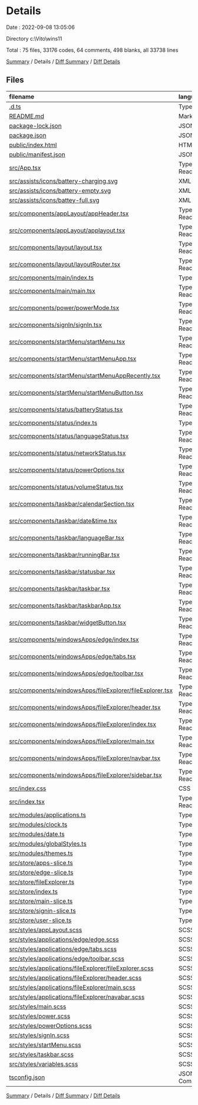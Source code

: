 # Details

Date : 2022-09-08 13:05:06

Directory c:\\Vito\\wins11

Total : 75 files,  33176 codes, 64 comments, 498 blanks, all 33738 lines

[Summary](results.md) / Details / [Diff Summary](diff.md) / [Diff Details](diff-details.md)

## Files
| filename | language | code | comment | blank | total |
| :--- | :--- | ---: | ---: | ---: | ---: |
| [.d.ts](/.d.ts) | TypeScript | 15 | 0 | 1 | 16 |
| [README.md](/README.md) | Markdown | 38 | 0 | 33 | 71 |
| [package-lock.json](/package-lock.json) | JSON | 29,514 | 0 | 1 | 29,515 |
| [package.json](/package.json) | JSON | 53 | 0 | 1 | 54 |
| [public/index.html](/public/index.html) | HTML | 17 | 0 | 1 | 18 |
| [public/manifest.json](/public/manifest.json) | JSON | 25 | 0 | 1 | 26 |
| [src/App.tsx](/src/App.tsx) | TypeScript React | 5 | 0 | 3 | 8 |
| [src/assists/icons/battery-charging.svg](/src/assists/icons/battery-charging.svg) | XML | 11 | 0 | 1 | 12 |
| [src/assists/icons/battery-empty.svg](/src/assists/icons/battery-empty.svg) | XML | 3 | 0 | 1 | 4 |
| [src/assists/icons/battey-full.svg](/src/assists/icons/battey-full.svg) | XML | 3 | 0 | 1 | 4 |
| [src/components/appLayout/appHeader.tsx](/src/components/appLayout/appHeader.tsx) | TypeScript React | 42 | 0 | 6 | 48 |
| [src/components/appLayout/applayout.tsx](/src/components/appLayout/applayout.tsx) | TypeScript React | 108 | 15 | 25 | 148 |
| [src/components/layout/layout.tsx](/src/components/layout/layout.tsx) | TypeScript React | 20 | 0 | 6 | 26 |
| [src/components/layout/layoutRouter.tsx](/src/components/layout/layoutRouter.tsx) | TypeScript React | 19 | 0 | 7 | 26 |
| [src/components/main/index.ts](/src/components/main/index.ts) | TypeScript | 2 | 0 | 2 | 4 |
| [src/components/main/main.tsx](/src/components/main/main.tsx) | TypeScript React | 40 | 0 | 11 | 51 |
| [src/components/power/powerMode.tsx](/src/components/power/powerMode.tsx) | TypeScript React | 67 | 8 | 13 | 88 |
| [src/components/signIn/signIn.tsx](/src/components/signIn/signIn.tsx) | TypeScript React | 104 | 1 | 19 | 124 |
| [src/components/startMenu/startMenu.tsx](/src/components/startMenu/startMenu.tsx) | TypeScript React | 79 | 6 | 19 | 104 |
| [src/components/startMenu/startMenuApp.tsx](/src/components/startMenu/startMenuApp.tsx) | TypeScript React | 9 | 0 | 2 | 11 |
| [src/components/startMenu/startMenuAppRecently.tsx](/src/components/startMenu/startMenuAppRecently.tsx) | TypeScript React | 12 | 0 | 2 | 14 |
| [src/components/startMenu/startMenuButton.tsx](/src/components/startMenu/startMenuButton.tsx) | TypeScript React | 18 | 0 | 8 | 26 |
| [src/components/status/batteryStatus.tsx](/src/components/status/batteryStatus.tsx) | TypeScript React | 30 | 1 | 9 | 40 |
| [src/components/status/index.ts](/src/components/status/index.ts) | TypeScript | 12 | 0 | 2 | 14 |
| [src/components/status/languageStatus.tsx](/src/components/status/languageStatus.tsx) | TypeScript React | 6 | 0 | 3 | 9 |
| [src/components/status/networkStatus.tsx](/src/components/status/networkStatus.tsx) | TypeScript React | 18 | 0 | 7 | 25 |
| [src/components/status/powerOptions.tsx](/src/components/status/powerOptions.tsx) | TypeScript React | 88 | 5 | 14 | 107 |
| [src/components/status/volumeStatus.tsx](/src/components/status/volumeStatus.tsx) | TypeScript React | 21 | 0 | 6 | 27 |
| [src/components/taskbar/calendarSection.tsx](/src/components/taskbar/calendarSection.tsx) | TypeScript React | 4 | 0 | 1 | 5 |
| [src/components/taskbar/date&time.tsx](/src/components/taskbar/date&time.tsx) | TypeScript React | 29 | 0 | 9 | 38 |
| [src/components/taskbar/languageBar.tsx](/src/components/taskbar/languageBar.tsx) | TypeScript React | 10 | 0 | 4 | 14 |
| [src/components/taskbar/runningBar.tsx](/src/components/taskbar/runningBar.tsx) | TypeScript React | 11 | 0 | 5 | 16 |
| [src/components/taskbar/statusbar.tsx](/src/components/taskbar/statusbar.tsx) | TypeScript React | 17 | 0 | 3 | 20 |
| [src/components/taskbar/taskbar.tsx](/src/components/taskbar/taskbar.tsx) | TypeScript React | 89 | 1 | 15 | 105 |
| [src/components/taskbar/taskbarApp.tsx](/src/components/taskbar/taskbarApp.tsx) | TypeScript React | 20 | 0 | 5 | 25 |
| [src/components/taskbar/widgetButton.tsx](/src/components/taskbar/widgetButton.tsx) | TypeScript React | 10 | 0 | 4 | 14 |
| [src/components/windowsApps/edge/index.tsx](/src/components/windowsApps/edge/index.tsx) | TypeScript React | 38 | 0 | 12 | 50 |
| [src/components/windowsApps/edge/tabs.tsx](/src/components/windowsApps/edge/tabs.tsx) | TypeScript React | 68 | 4 | 14 | 86 |
| [src/components/windowsApps/edge/toolbar.tsx](/src/components/windowsApps/edge/toolbar.tsx) | TypeScript React | 119 | 0 | 20 | 139 |
| [src/components/windowsApps/fileExplorer/fileExplorer.tsx](/src/components/windowsApps/fileExplorer/fileExplorer.tsx) | TypeScript React | 3 | 0 | 1 | 4 |
| [src/components/windowsApps/fileExplorer/header.tsx](/src/components/windowsApps/fileExplorer/header.tsx) | TypeScript React | 58 | 0 | 3 | 61 |
| [src/components/windowsApps/fileExplorer/index.tsx](/src/components/windowsApps/fileExplorer/index.tsx) | TypeScript React | 18 | 0 | 3 | 21 |
| [src/components/windowsApps/fileExplorer/main.tsx](/src/components/windowsApps/fileExplorer/main.tsx) | TypeScript React | 38 | 1 | 5 | 44 |
| [src/components/windowsApps/fileExplorer/navbar.tsx](/src/components/windowsApps/fileExplorer/navbar.tsx) | TypeScript React | 99 | 1 | 12 | 112 |
| [src/components/windowsApps/fileExplorer/sidebar.tsx](/src/components/windowsApps/fileExplorer/sidebar.tsx) | TypeScript React | 5 | 0 | 3 | 8 |
| [src/index.css](/src/index.css) | CSS | 29 | 4 | 5 | 38 |
| [src/index.tsx](/src/index.tsx) | TypeScript React | 20 | 2 | 3 | 25 |
| [src/modules/applications.ts](/src/modules/applications.ts) | TypeScript | 185 | 5 | 9 | 199 |
| [src/modules/clock.ts](/src/modules/clock.ts) | TypeScript | 24 | 2 | 9 | 35 |
| [src/modules/date.ts](/src/modules/date.ts) | TypeScript | 42 | 1 | 12 | 55 |
| [src/modules/globalStyles.ts](/src/modules/globalStyles.ts) | TypeScript | 13 | 0 | 2 | 15 |
| [src/modules/themes.ts](/src/modules/themes.ts) | TypeScript | 20 | 0 | 3 | 23 |
| [src/store/apps-slice.ts](/src/store/apps-slice.ts) | TypeScript | 76 | 0 | 27 | 103 |
| [src/store/edge-slice.ts](/src/store/edge-slice.ts) | TypeScript | 140 | 0 | 18 | 158 |
| [src/store/fileExplorer.ts](/src/store/fileExplorer.ts) | TypeScript | 46 | 0 | 8 | 54 |
| [src/store/index.ts](/src/store/index.ts) | TypeScript | 23 | 0 | 6 | 29 |
| [src/store/main-slice.ts](/src/store/main-slice.ts) | TypeScript | 35 | 0 | 8 | 43 |
| [src/store/signin-slice.ts](/src/store/signin-slice.ts) | TypeScript | 40 | 0 | 9 | 49 |
| [src/store/user-slice.ts](/src/store/user-slice.ts) | TypeScript | 19 | 0 | 7 | 26 |
| [src/styles/appLayout.scss](/src/styles/appLayout.scss) | SCSS | 74 | 0 | 2 | 76 |
| [src/styles/applications/edge/edge.scss](/src/styles/applications/edge/edge.scss) | SCSS | 44 | 0 | 2 | 46 |
| [src/styles/applications/edge/tabs.scss](/src/styles/applications/edge/tabs.scss) | SCSS | 124 | 0 | 3 | 127 |
| [src/styles/applications/edge/toolbar.scss](/src/styles/applications/edge/toolbar.scss) | SCSS | 179 | 0 | 6 | 185 |
| [src/styles/applications/fileExplorer/fileExplorer.scss](/src/styles/applications/fileExplorer/fileExplorer.scss) | SCSS | 18 | 0 | 3 | 21 |
| [src/styles/applications/fileExplorer/header.scss](/src/styles/applications/fileExplorer/header.scss) | SCSS | 102 | 0 | 2 | 104 |
| [src/styles/applications/fileExplorer/main.scss](/src/styles/applications/fileExplorer/main.scss) | SCSS | 43 | 0 | 2 | 45 |
| [src/styles/applications/fileExplorer/navabar.scss](/src/styles/applications/fileExplorer/navabar.scss) | SCSS | 141 | 0 | 3 | 144 |
| [src/styles/main.scss](/src/styles/main.scss) | SCSS | 14 | 0 | 1 | 15 |
| [src/styles/power.scss](/src/styles/power.scss) | SCSS | 19 | 0 | 2 | 21 |
| [src/styles/powerOptions.scss](/src/styles/powerOptions.scss) | SCSS | 35 | 0 | 2 | 37 |
| [src/styles/signIn.scss](/src/styles/signIn.scss) | SCSS | 192 | 0 | 2 | 194 |
| [src/styles/startMenu.scss](/src/styles/startMenu.scss) | SCSS | 222 | 2 | 5 | 229 |
| [src/styles/taskbar.scss](/src/styles/taskbar.scss) | SCSS | 163 | 4 | 2 | 169 |
| [src/styles/variables.scss](/src/styles/variables.scss) | SCSS | 58 | 0 | 10 | 68 |
| [tsconfig.json](/tsconfig.json) | JSON with Comments | 21 | 1 | 1 | 23 |

[Summary](results.md) / Details / [Diff Summary](diff.md) / [Diff Details](diff-details.md)